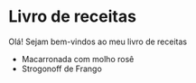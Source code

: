  # Livro de receitas

Olá! Sejam bem-vindos ao meu  livro de receitas 

- Macarronada com molho rosê
- Strogonoff de Frango

